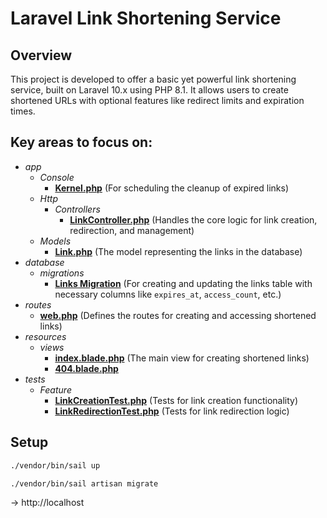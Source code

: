 # Laravel Link Shortening Service
## Overview
This project is developed to offer a basic yet powerful link shortening service, built on Laravel 10.x using PHP 8.1. It allows users to create shortened URLs with optional features like redirect limits and expiration times.

## Key areas to focus on:
- *app*
    - *Console*
        - [**Kernel.php**](https://github.com/kuvinci/laravel-link-shortening-service/blob/master/app/Console/Kernel.php) (For scheduling the cleanup of expired links)
    - *Http*
        - *Controllers*
            - [**LinkController.php**](https://github.com/kuvinci/laravel-link-shortening-service/blob/master/app/Http/Controllers/LinkController.php) (Handles the core logic for link creation, redirection, and management)
    - *Models*
        - [**Link.php**](https://github.com/kuvinci/laravel-link-shortening-service/blob/master/app/Models/Link.php) (The model representing the links in the database)
- *database*
    - *migrations*
        - [**Links Migration**](https://github.com/kuvinci/laravel-link-shortening-service/blob/main/database/migrations/2024_03_12_141113_create_links_table.php) (For creating and updating the links table with necessary columns like `expires_at`, `access_count`, etc.)
- *routes*
    - [**web.php**](https://github.com/kuvinci/laravel-link-shortening-service/blob/master/routes/web.php) (Defines the routes for creating and accessing shortened links)
- *resources*
    - *views*
        - [**index.blade.php**](https://github.com/kuvinci/laravel-link-shortening-service/blob/main/resources/views/index.blade.php) (The main view for creating shortened links)
        - [**404.blade.php**](https://github.com/kuvinci/laravel-link-shortening-service/blob/main/resources/views/404.blade.php)
- *tests*
    - *Feature*
        - [**LinkCreationTest.php**](https://github.com/kuvinci/laravel-link-shortening-service/blob/master/tests/Feature/LinkCreationTest.php) (Tests for link creation functionality)
        - [**LinkRedirectionTest.php**](https://github.com/kuvinci/laravel-link-shortening-service/blob/master/tests/Feature/LinkRedirectionTest.php) (Tests for link redirection logic)

## Setup
```bash
./vendor/bin/sail up
 ```
```bash
./vendor/bin/sail artisan migrate
 ```

-> http://localhost
